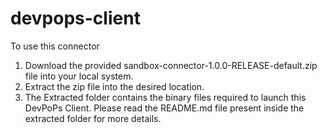 # devpops-client

To use this connector 

1. Download the provided sandbox-connector-1.0.0-RELEASE-default.zip file into your local system. 
2. Extract the zip file into the desired location.  
3. The Extracted folder contains the binary files required to launch this DevPoPs Client. Please read the README.md file present inside the extracted folder for more details. 
